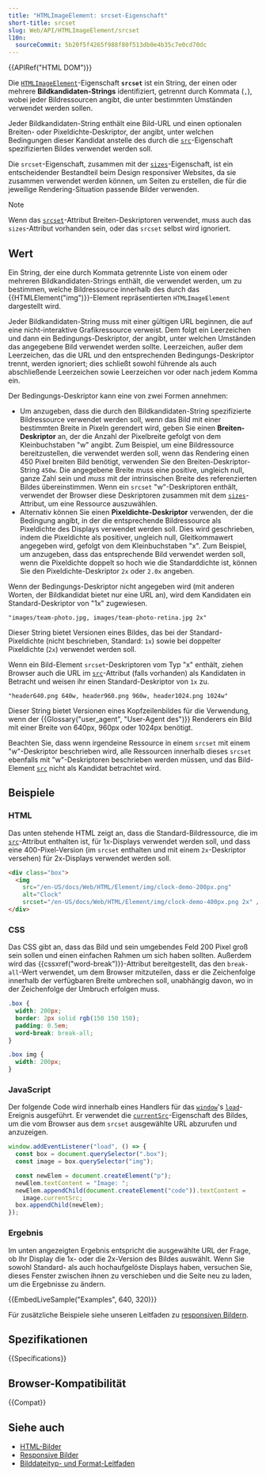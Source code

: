 ```yaml
---
title: "HTMLImageElement: srcset-Eigenschaft"
short-title: srcset
slug: Web/API/HTMLImageElement/srcset
l10n:
  sourceCommit: 5b20f5f4265f988f80f513db0e4b35c7e0cd70dc
---
```


{{APIRef("HTML DOM")}}

Die [`HTMLImageElement`](/de/docs/Web/API/HTMLImageElement)-Eigenschaft
**`srcset`** ist ein String, der einen oder mehrere
**Bildkandidaten-Strings** identifiziert, getrennt durch Kommata (`,`), wobei jeder Bildressourcen angibt, die unter bestimmten Umständen verwendet werden sollen.

Jeder Bildkandidaten-String enthält eine Bild-URL und einen optionalen Breiten- oder Pixeldichte-Deskriptor, der angibt, unter welchen Bedingungen dieser Kandidat anstelle des durch die [`src`](/de/docs/Web/API/HTMLImageElement/src)-Eigenschaft spezifizierten Bildes verwendet werden soll.

Die `srcset`-Eigenschaft, zusammen mit der [`sizes`](/de/docs/Web/API/HTMLImageElement/sizes)-Eigenschaft, ist ein entscheidender Bestandteil beim Design responsiver Websites, da sie zusammen verwendet werden können, um Seiten zu erstellen, die für die jeweilige Rendering-Situation passende Bilder verwenden.

> [!NOTE]
> Wenn das [`srcset`](/de/docs/Web/HTML/Element/img#srcset)-Attribut Breiten-Deskriptoren verwendet, muss auch das `sizes`-Attribut vorhanden sein, oder das `srcset` selbst wird ignoriert.

## Wert

Ein String, der eine durch Kommata getrennte Liste von einem oder mehreren Bildkandidaten-Strings enthält, die verwendet werden, um zu bestimmen, welche Bildressource innerhalb des durch das
{{HTMLElement("img")}}-Element repräsentierten
`HTMLImageElement` dargestellt wird.

Jeder Bildkandidaten-String muss mit einer gültigen URL beginnen, die auf eine nicht-interaktive Grafikressource verweist. Dem folgt ein Leerzeichen und dann ein Bedingungs-Deskriptor, der angibt, unter welchen Umständen das angegebene Bild verwendet werden sollte. Leerzeichen, außer dem Leerzeichen, das die URL und den entsprechenden Bedingungs-Deskriptor trennt, werden ignoriert; dies schließt sowohl führende als auch abschließende Leerzeichen sowie Leerzeichen vor oder nach jedem Komma ein.

Der Bedingungs-Deskriptor kann eine von zwei Formen annehmen:

- Um anzugeben, dass die durch den Bildkandidaten-String spezifizierte Bildressource verwendet werden soll, wenn das Bild mit einer bestimmten Breite in Pixeln gerendert wird, geben Sie einen **Breiten-Deskriptor** an, der die Anzahl der Pixelbreite gefolgt von dem Kleinbuchstaben "w" angibt. Zum Beispiel, um eine Bildressource bereitzustellen, die verwendet werden soll, wenn das Rendering einen 450 Pixel breiten Bild benötigt, verwenden Sie den Breiten-Deskriptor-String `450w`. Die angegebene Breite muss eine positive, ungleich null, ganze Zahl sein und _muss_ mit der intrinsischen Breite des referenzierten Bildes übereinstimmen. Wenn ein `srcset` "w"-Deskriptoren enthält, verwendet der Browser diese Deskriptoren zusammen mit dem [`sizes`](/de/docs/Web/API/HTMLImageElement/sizes)-Attribut, um eine Ressource auszuwählen.
- Alternativ können Sie einen **Pixeldichte-Deskriptor** verwenden, der die Bedingung angibt, in der die entsprechende Bildressource als Pixeldichte des Displays verwendet werden soll. Dies wird geschrieben, indem die Pixeldichte als positiver, ungleich null, Gleitkommawert angegeben wird, gefolgt von dem Kleinbuchstaben "x". Zum Beispiel, um anzugeben, dass das entsprechende Bild verwendet werden soll, wenn die Pixeldichte doppelt so hoch wie die Standarddichte ist, können Sie den Pixeldichte-Deskriptor `2x` oder `2.0x` angeben.

Wenn der Bedingungs-Deskriptor nicht angegeben wird (mit anderen Worten, der Bildkandidat bietet nur eine URL an), wird dem Kandidaten ein Standard-Deskriptor von "1x" zugewiesen.

```plain
"images/team-photo.jpg, images/team-photo-retina.jpg 2x"
```

Dieser String bietet Versionen eines Bildes, das bei der Standard-Pixeldichte (nicht beschrieben, Standard: `1x`) sowie bei doppelter Pixeldichte (`2x`) verwendet werden soll.

Wenn ein Bild-Element `srcset`-Deskriptoren vom Typ "x" enthält, ziehen Browser auch die URL im [`src`](/de/docs/Web/API/HTMLImageElement/src)-Attribut (falls vorhanden) als Kandidaten in Betracht und weisen ihr einen Standard-Deskriptor von `1x` zu.

```plain
"header640.png 640w, header960.png 960w, header1024.png 1024w"
```

Dieser String bietet Versionen eines Kopfzeilenbildes für die Verwendung, wenn der {{Glossary("user_agent", "User-Agent des")}} Renderers ein Bild mit einer Breite von 640px, 960px oder 1024px benötigt.

Beachten Sie, dass wenn irgendeine Ressource in einem `srcset` mit einem "w"-Deskriptor beschrieben wird, alle Ressourcen innerhalb dieses `srcset` ebenfalls mit "w"-Deskriptoren beschrieben werden müssen, und das Bild-Element [`src`](/de/docs/Web/API/HTMLImageElement/src) nicht als Kandidat betrachtet wird.

## Beispiele

### HTML

Das unten stehende HTML zeigt an, dass die Standard-Bildressource, die im [`src`](/de/docs/Web/API/HTMLImageElement/src)-Attribut enthalten ist, für 1x-Displays verwendet werden soll, und dass eine 400-Pixel-Version (im `srcset` enthalten und mit einem `2x`-Deskriptor versehen) für 2x-Displays verwendet werden soll.

```html
<div class="box">
  <img
    src="/en-US/docs/Web/HTML/Element/img/clock-demo-200px.png"
    alt="Clock"
    srcset="/en-US/docs/Web/HTML/Element/img/clock-demo-400px.png 2x" />
</div>
```

### CSS

Das CSS gibt an, dass das Bild und sein umgebendes Feld 200 Pixel groß sein sollen und einen einfachen Rahmen um sich haben sollten. Außerdem wird das
{{cssxref("word-break")}}-Attribut bereitgestellt, das den `break-all`-Wert verwendet, um dem Browser mitzuteilen, dass er die Zeichenfolge innerhalb der verfügbaren Breite umbrechen soll, unabhängig davon, wo in der Zeichenfolge der Umbruch erfolgen muss.

```css
.box {
  width: 200px;
  border: 2px solid rgb(150 150 150);
  padding: 0.5em;
  word-break: break-all;
}

.box img {
  width: 200px;
}
```

### JavaScript

Der folgende Code wird innerhalb eines Handlers für das [`window`](/de/docs/Web/API/Window)'s
[`load`](/de/docs/Web/API/Window/load_event)-Ereignis ausgeführt. Er verwendet die
[`currentSrc`](/de/docs/Web/API/HTMLImageElement/currentSrc)-Eigenschaft des Bildes, um die vom Browser aus dem `srcset` ausgewählte URL abzurufen und anzuzeigen.

```js
window.addEventListener("load", () => {
  const box = document.querySelector(".box");
  const image = box.querySelector("img");

  const newElem = document.createElement("p");
  newElem.textContent = "Image: ";
  newElem.appendChild(document.createElement("code")).textContent =
    image.currentSrc;
  box.appendChild(newElem);
});
```

### Ergebnis

Im unten angezeigten Ergebnis entspricht die ausgewählte URL der Frage, ob Ihr Display die 1x- oder die 2x-Version des Bildes auswählt. Wenn Sie sowohl Standard- als auch hochaufgelöste Displays haben, versuchen Sie, dieses Fenster zwischen ihnen zu verschieben und die Seite neu zu laden, um die Ergebnisse zu ändern.

{{EmbedLiveSample("Examples", 640, 320)}}

Für zusätzliche Beispiele siehe unseren Leitfaden zu [responsiven Bildern](/de/docs/Web/HTML/Responsive_images).

## Spezifikationen

{{Specifications}}

## Browser-Kompatibilität

{{Compat}}

## Siehe auch

- [HTML-Bilder](/de/docs/Learn_web_development/Core/Structuring_content/HTML_images)
- [Responsive Bilder](/de/docs/Web/HTML/Responsive_images)
- [Bilddateityp- und Format-Leitfaden](/de/docs/Web/Media/Formats/Image_types)
